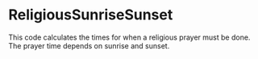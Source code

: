 # ReligiousSunriseSunset
This code calculates the times for when a religious prayer must be done. The prayer time depends on sunrise and sunset.
